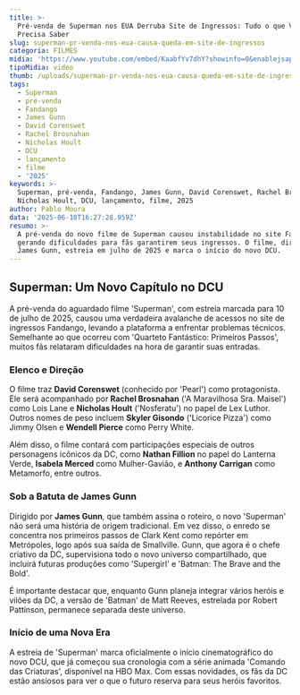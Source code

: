 ```yaml
---
title: >-
  Pré-venda de Superman nos EUA Derruba Site de Ingressos: Tudo o que Você
  Precisa Saber
slug: superman-pr-venda-nos-eua-causa-queda-em-site-de-ingressos
categoria: FILMES
midia: 'https://www.youtube.com/embed/KaabfYv7dhY?showinfo=0&enablejsapi=1'
tipoMidia: video
thumb: /uploads/superman-pr-venda-nos-eua-causa-queda-em-site-de-ingressos-thumb.png
tags:
  - Superman
  - pré-venda
  - Fandango
  - James Gunn
  - David Corenswet
  - Rachel Brosnahan
  - Nicholas Hoult
  - DCU
  - lançamento
  - filme
  - '2025'
keywords: >-
  Superman, pré-venda, Fandango, James Gunn, David Corenswet, Rachel Brosnahan,
  Nicholas Hoult, DCU, lançamento, filme, 2025
author: Pablo Moura
data: '2025-06-10T16:27:28.959Z'
resumo: >-
  A pré-venda do novo filme de Superman causou instabilidade no site Fandango,
  gerando dificuldades para fãs garantirem seus ingressos. O filme, dirigido por
  James Gunn, estreia em julho de 2025 e marca o início do novo DCU.
---
```


## Superman: Um Novo Capítulo no DCU

<blockquote class="twitter-tweet"><a href="https://twitter.com/user/status/1932452017617633447"></a></blockquote>

A pré-venda do aguardado filme 'Superman', com estreia marcada para 10 de julho de 2025, causou uma verdadeira avalanche de acessos no site de ingressos Fandango, levando a plataforma a enfrentar problemas técnicos. Semelhante ao que ocorreu com 'Quarteto Fantástico: Primeiros Passos', muitos fãs relataram dificuldades na hora de garantir suas entradas.

### Elenco e Direção

O filme traz **David Corenswet** (conhecido por 'Pearl') como protagonista. Ele será acompanhado por **Rachel Brosnahan** ('A Maravilhosa Sra. Maisel') como Lois Lane e **Nicholas Hoult** ('Nosferatu') no papel de Lex Luthor. Outros nomes de peso incluem **Skyler Gisondo** ('Licorice Pizza') como Jimmy Olsen e **Wendell Pierce** como Perry White.

Além disso, o filme contará com participações especiais de outros personagens icônicos da DC, como **Nathan Fillion** no papel do Lanterna Verde, **Isabela Merced** como Mulher-Gavião, e **Anthony Carrigan** como Metamorfo, entre outros.

### Sob a Batuta de James Gunn

Dirigido por **James Gunn**, que também assina o roteiro, o novo 'Superman' não será uma história de origem tradicional. Em vez disso, o enredo se concentra nos primeiros passos de Clark Kent como repórter em Metrópoles, logo após sua saída de Smallville. Gunn, que agora é o chefe criativo da DC, supervisiona todo o novo universo compartilhado, que incluirá futuras produções como 'Supergirl' e 'Batman: The Brave and the Bold'.

É importante destacar que, enquanto Gunn planeja integrar vários heróis e vilões da DC, a versão de 'Batman' de Matt Reeves, estrelada por Robert Pattinson, permanece separada deste universo.

### Início de uma Nova Era

A estreia de 'Superman' marca oficialmente o início cinematográfico do novo DCU, que já começou sua cronologia com a série animada 'Comando das Criaturas', disponível na HBO Max. Com essas novidades, os fãs da DC estão ansiosos para ver o que o futuro reserva para seus heróis favoritos.
